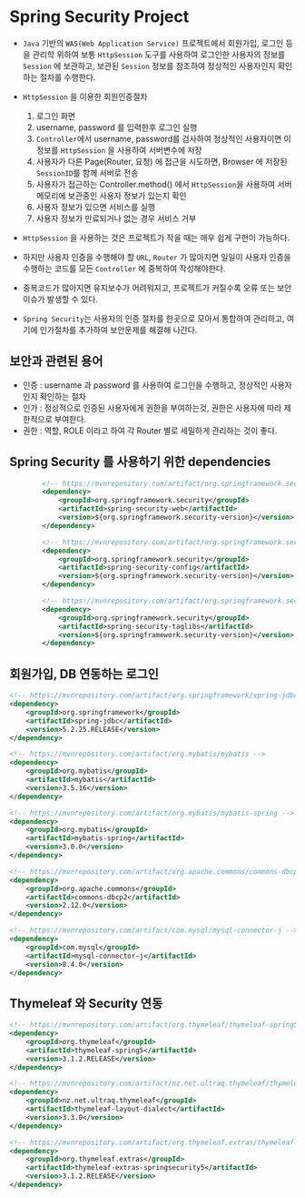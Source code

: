 # Spring Security Project

- `Java` 기반의 `WAS(Web Application Service)` 프로젝트에서 회원가입, 로그인 등을 관리학 위하여 보통 `HttpSession` 도구를 사용하여 로그인한 사용자의 정보를 `Session` 에 보관하고, 보관된 `Session` 정보를 참조하여 정상적인 사용자인지 확인하는 절차를 수행한다.

- `HttpSession` 을 이용한 회원인증절차
	1. 로그인 화면
	2. username, password 를 입력한후 로그인 실행
	3. `Controller`에서 username, password를 검사하여 정상적인 사용자이면 이 정보를 `HttpSession` 을 사용하여 서버변수에 저장
	4. 사용자가 다른 Page(Router, 요청) 에 접근을 시도하면, Browser 에 저장된 `SessionID`를 함께 서버로 전송
	5. 사용자가 접근하는 Controller.method() 에서 `HttpSession`을 사용하여 서버 메모리에 보관중인 사용자 정보가 있는지 확인
	6. 사용자 정보가 있으면 서비스를 실행
	7. 사용자 정보가 만료되거나 없는 경우 서비스 거부


- `HttpSession` 을 사용하는 것은 프로젝트가 작을 때는 매우 쉽게 구현이 가능하다.
- 하지만 사용자 인증을 수행해야 할 `URL`, `Router` 가 많아지면 일일이 사용자 인증을 수행하는 코드를 모든 `Controller` 에 중복하여 작성해야한다.
- 중복코드가 많아지면 유지보수가 어려워지고, 프로젝트가 커질수록 오류 또는 보안 이슈가 발생할 수 있다.
- `Spring Security`는 사용자의 인증 절차를 한곳으로 모아서 통합하여 관리하고, 여기에 인가절차를 추가하여 보안문제를 해결해 나간다.

## 보안과 관련된 용어
- 인증 : username 과 password 를 사용하여 로그인을 수행하고, 정상적인 사용자인지 확인하는 절차	
- 인가 : 정상적으로 인증된 사용자에게 권한을 부여하는것, 권한은 사용자에 따라 제한적으로 부여한다.
- 권한 : 역할, ROLE 이라고 하여 각 Router 별로 세밀하게 관리하는 것이 좋다.

## Spring Security 를 사용하기 위한 dependencies

```pom.xml
		<!-- https://mvnrepository.com/artifact/org.springframework.security/spring-security-web -->
		<dependency>
			<groupId>org.springframework.security</groupId>
			<artifactId>spring-security-web</artifactId>
			<version>${org.springframework.security-version}</version>
		</dependency>

		<!-- https://mvnrepository.com/artifact/org.springframework.security/spring-security-config -->
		<dependency>
			<groupId>org.springframework.security</groupId>
			<artifactId>spring-security-config</artifactId>
			<version>${org.springframework.security-version}</version>
		</dependency>

		<!-- https://mvnrepository.com/artifact/org.springframework.security/spring-security-taglibs -->
		<dependency>
			<groupId>org.springframework.security</groupId>
			<artifactId>spring-security-taglibs</artifactId>
			<version>${org.springframework.security-version}</version>
		</dependency>
```

## 회원가입, DB 연동하는 로그인
```pom.xml
<!-- https://mvnrepository.com/artifact/org.springframework/spring-jdbc -->
<dependency>
    <groupId>org.springframework</groupId>
    <artifactId>spring-jdbc</artifactId>
    <version>5.2.25.RELEASE</version>
</dependency>

<!-- https://mvnrepository.com/artifact/org.mybatis/mybatis -->
<dependency>
    <groupId>org.mybatis</groupId>
    <artifactId>mybatis</artifactId>
    <version>3.5.16</version>
</dependency>

<!-- https://mvnrepository.com/artifact/org.mybatis/mybatis-spring -->
<dependency>
    <groupId>org.mybatis</groupId>
    <artifactId>mybatis-spring</artifactId>
    <version>3.0.0</version>
</dependency>

<!-- https://mvnrepository.com/artifact/org.apache.commons/commons-dbcp2 -->
<dependency>
    <groupId>org.apache.commons</groupId>
    <artifactId>commons-dbcp2</artifactId>
    <version>2.12.0</version>
</dependency>

<!-- https://mvnrepository.com/artifact/com.mysql/mysql-connector-j -->
<dependency>
    <groupId>com.mysql</groupId>
    <artifactId>mysql-connector-j</artifactId>
    <version>8.4.0</version>
</dependency>
```

## Thymeleaf 와 Security 연동
```pom.xml
<!-- https://mvnrepository.com/artifact/org.thymeleaf/thymeleaf-spring5 -->
<dependency>
    <groupId>org.thymeleaf</groupId>
    <artifactId>thymeleaf-spring5</artifactId>
    <version>3.1.2.RELEASE</version>
</dependency>

<!-- https://mvnrepository.com/artifact/nz.net.ultraq.thymeleaf/thymeleaf-layout-dialect -->
<dependency>
    <groupId>nz.net.ultraq.thymeleaf</groupId>
    <artifactId>thymeleaf-layout-dialect</artifactId>
    <version>3.3.0</version>
</dependency>

<!-- https://mvnrepository.com/artifact/org.thymeleaf.extras/thymeleaf-extras-springsecurity5 -->
<dependency>
    <groupId>org.thymeleaf.extras</groupId>
    <artifactId>thymeleaf-extras-springsecurity5</artifactId>
    <version>3.1.2.RELEASE</version>
</dependency>
```